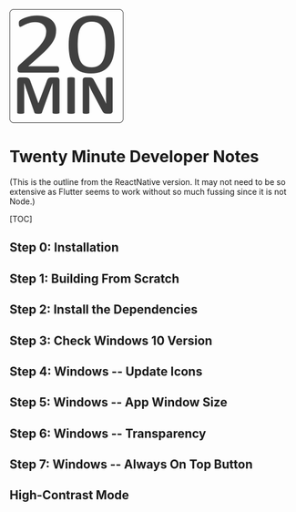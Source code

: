 ![Twenty Minute](DocResources/icons/20min_logo.png "Twenty Minute")

# Twenty Minute Developer Notes

(This is the outline from the ReactNative version. It may not need to be so extensive as Flutter seems to work without so much fussing since it is not Node.)

[TOC]

## Step 0: Installation 

## Step 1: Building From Scratch

## Step 2: Install the Dependencies

## Step 3: Check Windows 10 Version

## Step 4: Windows -- Update Icons

## Step 5: Windows -- App Window Size

## Step 6: Windows -- Transparency

## Step 7: Windows -- Always On Top Button

## High-Contrast Mode
